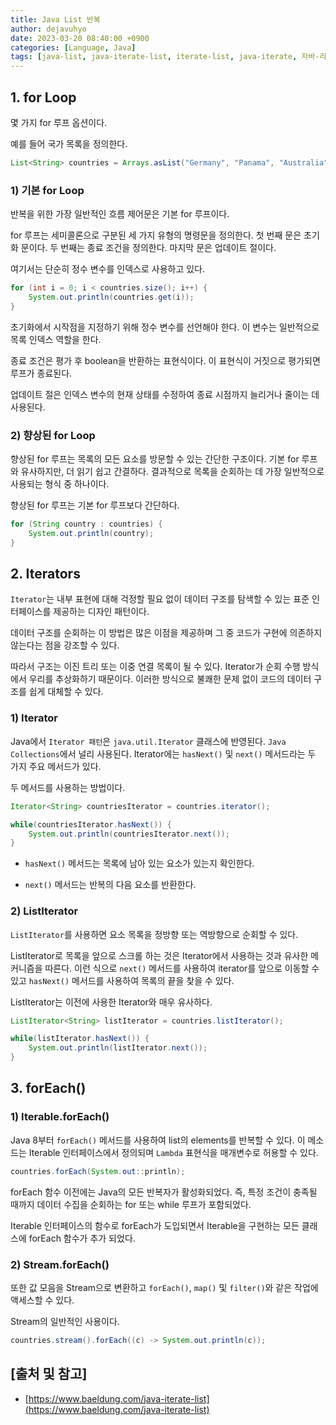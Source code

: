 ```yaml
---
title: Java List 반복
author: dejavuhyo
date: 2023-03-20 08:40:00 +0900
categories: [Language, Java]
tags: [java-list, java-iterate-list, iterate-list, java-iterate, 자바-리스트, 자바-리스트-반복, 리스트-반복]
---
```


## 1. for Loop
몇 가지 for 루프 옵션이다.

예를 들어 국가 목록을 정의한다.

```java
List<String> countries = Arrays.asList("Germany", "Panama", "Australia");
```

### 1) 기본 for Loop
반복을 위한 가장 일반적인 흐름 제어문은 기본 for 루프이다.

for 루프는 세미콜론으로 구분된 세 가지 유형의 명령문을 정의한다. 첫 번째 문은 초기화 문이다. 두 번째는 종료 조건을 정의한다. 마지막 문은 업데이트 절이다.

여기서는 단순히 정수 변수를 인덱스로 사용하고 있다.

```java
for (int i = 0; i < countries.size(); i++) {
    System.out.println(countries.get(i));
}
```

초기화에서 시작점을 지정하기 위해 정수 변수를 선언해야 한다. 이 변수는 일반적으로 목록 인덱스 역할을 한다.

종료 조건은 평가 후 boolean을 반환하는 표현식이다. 이 표현식이 거짓으로 평가되면 루프가 종료된다.

업데이트 절은 인덱스 변수의 현재 상태를 수정하여 종료 시점까지 늘리거나 줄이는 데 사용된다.

### 2) 향상된 for Loop
향상된 for 루프는 목록의 모든 요소를 방문할 수 있는 간단한 구조이다. 기본 for 루프와 유사하지만, 더 읽기 쉽고 간결하다. 결과적으로 목록을 순회하는 데 가장 일반적으로 사용되는 형식 중 하나이다.

향상된 for 루프는 기본 for 루프보다 간단하다.

```java
for (String country : countries) {
    System.out.println(country);
}
```

## 2. Iterators
`Iterator`는 내부 표현에 대해 걱정할 필요 없이 데이터 구조를 탐색할 수 있는 표준 인터페이스를 제공하는 디자인 패턴이다.

데이터 구조를 순회하는 이 방법은 많은 이점을 제공하며 그 중 코드가 구현에 의존하지 않는다는 점을 강조할 수 있다.

따라서 구조는 이진 트리 또는 이중 연결 목록이 될 수 있다. Iterator가 순회 수행 방식에서 우리를 추상화하기 때문이다. 이러한 방식으로 불쾌한 문제 없이 코드의 데이터 구조를 쉽게 대체할 수 있다.

### 1) Iterator
Java에서 `Iterator 패턴`은 `java.util.Iterator` 클래스에 반영된다. `Java Collections`에서 널리 사용된다. Iterator에는 `hasNext()` 및 `next()` 메서드라는 두 가지 주요 메서드가 있다.

두 메서드를 사용하는 방법이다.

```java
Iterator<String> countriesIterator = countries.iterator();

while(countriesIterator.hasNext()) {
    System.out.println(countriesIterator.next()); 
}
```

* `hasNext()` 메서드는 목록에 남아 있는 요소가 있는지 확인한다.

* `next()` 메서드는 반복의 다음 요소를 반환한다.

### 2) ListIterator
`ListIterator`를 사용하면 요소 목록을 정방향 또는 역방향으로 순회할 수 있다.

ListIterator로 목록을 앞으로 스크롤 하는 것은 Iterator에서 사용하는 것과 유사한 메커니즘을 따른다. 이런 식으로 `next()` 메서드를 사용하여 iterator를 앞으로 이동할 수 있고 `hasNext()` 메서드를 사용하여 목록의 끝을 찾을 수 있다.

ListIterator는 이전에 사용한 Iterator와 매우 유사하다.

```java
ListIterator<String> listIterator = countries.listIterator();

while(listIterator.hasNext()) {
    System.out.println(listIterator.next());
}
```

## 3. forEach()

### 1) Iterable.forEach()
Java 8부터 `forEach()` 메서드를 사용하여 list의 elements를 반복할 수 있다. 이 메소드는 Iterable 인터페이스에서 정의되며 `Lambda` 표현식을 매개변수로 허용할 수 있다.

```java
countries.forEach(System.out::println);
```

forEach 함수 이전에는 Java의 모든 반복자가 활성화되었다. 즉, 특정 조건이 충족될 때까지 데이터 수집을 순회하는 for 또는 while 루프가 포함되었다.

Iterable 인터페이스의 함수로 forEach가 도입되면서 Iterable을 구현하는 모든 클래스에 forEach 함수가 추가 되었다.

### 2) Stream.forEach()
또한 값 모음을 Stream으로 변환하고 `forEach()`, `map()` 및 `filter()`와 같은 작업에 액세스할 수 있다.

Stream의 일반적인 사용이다.

```java
countries.stream().forEach((c) -> System.out.println(c));
```

## [출처 및 참고]
* [https://www.baeldung.com/java-iterate-list](https://www.baeldung.com/java-iterate-list)
